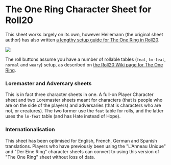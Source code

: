 # The One Ring Character Sheet for Roll20

This sheet works largely on its own, however Heilemann (the original sheet author) has also written [a lengthy setup guide for The One Ring in Roll20](https://ringen.squarespace.com/loremasters-journal/2014/10/26/the-one-ring-setup-for-roll-20).

![](https://raw.githubusercontent.com/stuartj/roll20-character-sheets/master/The%20One%20Ring/assets/sheet-centered.jpg)

The roll buttons assume you have a number of rollable tables (`feat`, `lm-feat`, `normal` and `weary`) setup, as described on [the Roll20 Wiki page for The One Ring](https://wiki.roll20.net/The_One_Ring).

### Loremaster and Adversary sheets

This is in fact three character sheets in one. A full-on Player Character sheet and two Loremaster sheets meant for characters (that is people who are on the side of the players) and adversaries (that is characters who are not, or creatures). The two former use the `feat` table for rolls, and the latter uses the `lm-feat` table (and has Hate instead of Hope).

### Internationalisation

This sheet has been optimised for English, French, German and Spanish translations. Players who have previously been using the "L'Anneau Unique" and "Der Eine Ring" character sheets can convert to using this version of "The One Ring" sheet without loss of data.
